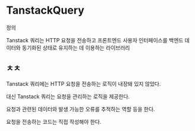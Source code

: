 # TanstackQuery
정의

Tanstack 쿼리는 HTTP 요청을 전송하고 프론트엔드 사용자 인터페이스를 백엔드 데이터와 동기화된 상태로 유지하는 데 이용하는 라이브러리

## ㅊㅊ
Tanstack 쿼리에는 HTTP 요청을 전송하는 로직이 내장돼 있지 않았다.

대신 Tanstack 쿼리는 요청을 관리하는 로직을 제공한다.

요청과 관련된 데이터와 발생 가능한 오류를 추적하는 역할 등을 한다.

요청을 전송하는 코드는 직접 작성해야 한다.
